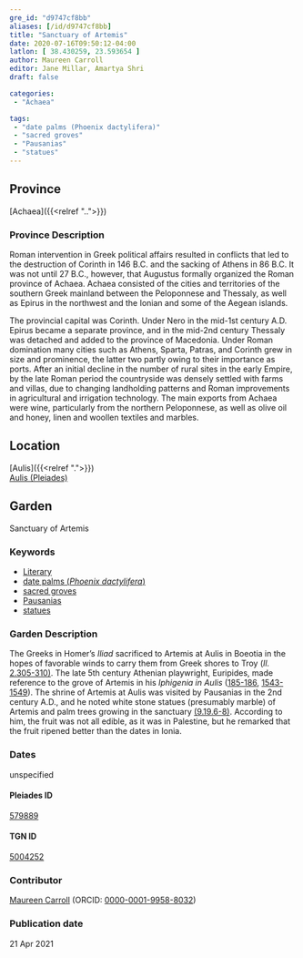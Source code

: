 ```yaml
---
gre_id: "d9747cf8bb"
aliases: [/id/d9747cf8bb]
title: "Sanctuary of Artemis"
date: 2020-07-16T09:50:12-04:00
latlon: [ 38.430259, 23.593654 ]
author: Maureen Carroll
editor: Jane Millar, Amartya Shri
draft: false

categories:
 - "Achaea"

tags:
 - "date palms (Phoenix dactylifera)"
 - "sacred groves"
 - "Pausanias"
 - "statues"
---
```


## Province

[Achaea]({{<relref "..">}})

### Province Description

Roman intervention in Greek political affairs resulted in conflicts that led to the destruction of Corinth in 146 B.C. and the sacking of Athens in 86 B.C. It was not until 27 B.C., however, that Augustus formally organized the Roman province of Achaea. Achaea consisted of the cities and territories of the southern Greek mainland between the Peloponnese and Thessaly, as well as Epirus in the northwest and the Ionian and some of the Aegean islands.

The provincial capital was Corinth. Under Nero in the mid-1st century A.D. Epirus became a separate province, and in the mid-2nd century Thessaly was detached and added to the province of Macedonia. Under Roman domination many cities such as Athens, Sparta, Patras, and Corinth grew in size and prominence, the latter two partly owing to their importance as ports.  After an initial decline in the number of rural sites in the early Empire, by the late Roman period the countryside was densely settled with farms and villas, due to changing landholding patterns and Roman improvements in agricultural and irrigation technology. The main exports from Achaea were wine, particularly from the northern Peloponnese, as well as olive oil and honey, linen and woollen textiles and marbles.

## Location

[Aulis]({{<relref ".">}}) \
[Aulis (Pleiades)](https://pleiades.stoa.org/places/579889)

<!--### Location Description-->

<!-- LEAVE THIS BLANK FOR NOW -->

<!--## Sublocation-->

<!--### Sublocation Description-->

<!-- DESCRIPTION -->

## Garden

Sanctuary of Artemis

### Keywords

- [Literary](#)
- [date palms (*Phoenix dactylifera*)](http://powo.science.kew.org/taxon/urn:lsid:ipni.org:names:668912-1)
- [sacred groves](http://vocab.getty.edu/page/aat/300251876)
- [Pausanias](https://catalog.perseus.org/catalog/urn:cite:perseus:author.1054)
- [statues](http://vocab.getty.edu/page/aat/300047600)

### Garden Description

The Greeks in Homer’s *Iliad* sacrificed to Artemis at Aulis in Boeotia in the hopes of favorable winds to carry them from Greek shores to Troy (*Il.* [2.305-310)](http://data.perseus.org/citations/urn:cts:greekLit:tlg0012.tlg001.perseus-eng1:2.301-2.335). The late 5th century Athenian playwright, Euripides, made reference to the grove of Artemis in his *Iphigenia in Aulis* ([185-186](http://data.perseus.org/citations/urn:cts:greekLit:tlg0006.tlg018.perseus-eng1:185-205), [1543-1549](http://data.perseus.org/citations/urn:cts:greekLit:tlg0006.tlg018.perseus-eng1:1532-1577)).  The shrine of Artemis at Aulis was visited by Pausanias in the 2nd century A.D., and he noted white stone statues (presumably marble) of Artemis and palm trees growing in the sanctuary [(9.19.6-8)](http://data.perseus.org/citations/urn:cts:greekLit:tlg0525.tlg001.perseus-eng1:9.19). According to him, the fruit was not all edible, as it was in Palestine, but he remarked that the fruit ripened better than the dates in Ionia.

<!--### Maps-->

<!--
{{< image src="image_name.ext" alt="alt_text" title="CAPTION" >}}
-->

<!--### Plans-->

<!--
{{< image src="FILENAME" alt="ALT_TEXT" title="CAPTION" >}}
-->

<!--### Images-->

<!--
{{< image src="image_name.ext" alt="alt_text" title="CAPTION" >}}
-->

### Dates
unspecified

<!--
### Bibliography

- BIB_ENTRY [(worldcat)](WORLDCAT_LINK_URL)
-->

<!--#### Periodo ID-->

<!-- [PERIODO_ID](https://pleiades.stoa.org/places/PLEIADES_ID) -->

#### Pleiades ID

[579889](https://pleiades.stoa.org/places/579889)

#### TGN ID

[5004252](http://vocab.getty.edu/page/tgn/5004252)

### Contributor

[Maureen Carroll](#) (ORCID: [0000-0001-9958-8032](https://orcid.org/0000-0001-9958-8032))  

### Publication date


21 Apr 2021

<!--### Related articles-->

<!-- Links to other related articles. Leave blank for now -->
